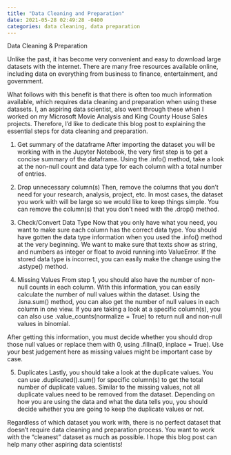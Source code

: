 ```yaml
---
title: "Data Cleaning and Preparation"
date: 2021-05-28 02:49:28 -0400
categories: data cleaning, data preparation
---
```


Data Cleaning & Preparation

Unlike the past, it has become very convenient and easy to download large datasets with the internet. There are many free resources available online, including data on everything from business to finance, entertainment, and government. 

What follows with this benefit is that there is often too much information available, which requires data cleaning and preparation when using these datasets. I, an aspiring data scientist, also went through these when I worked on my Microsoft Movie Analysis and King County House Sales projects. Therefore, I’d like to dedicate this blog post to explaining the essential steps for data cleaning and preparation.

1. Get summary of the dataframe
After importing the dataset you will be working with in the Jupyter Notebook, the very first step is to get a concise summary of the dataframe. Using the .info() method, take a look at the non-null count and data type for each column with a total number of entries.

2. Drop unnecessary column(s)
Then, remove the columns that you don’t need for your research, analysis, project, etc. In most cases, the dataset you work with will be large so we would like to keep things simple. You can remove the column(s) that you don’t need with the .drop() method.

3. Check/Convert Data Type
Now that you only have what you need, you want to make sure each column has the correct data type. You should have gotten the data type information when you used the .info() method at the very beginning. We want to make sure that texts show as string, and numbers as integer or float to avoid running into ValueError. If the stored data type is incorrect, you can easily make the change using the .astype() method. 

4. Missing Values
From step 1, you should also have the number of non-null counts in each column. With this information, you can easily calculate the number of null values within the dataset. Using the .isna.sum() method, you can also get the number of null values in each column in one view. If you are taking a look at a specific column(s), you can also use .value_counts(normalize = True) to return null and non-null values in binomial. 

After getting this information, you must decide whether you should drop those null values or replace them with 0, using .fillna(0, inplace = True). Use your best judgement here as missing values might be important case by case. 

5. Duplicates
Lastly, you should take a look at the duplicate values. You can use .duplicated().sum() for specific column(s) to get the total number of duplicate values. Similar to the missing values, not all duplicate values need to be removed from the dataset. Depending on how you are using the data and what the data tells you, you should decide whether you are going to keep the duplicate values or not. 

Regardless of which dataset you work with, there is no perfect dataset that doesn’t require data cleaning and preparation process. You want to work with the “cleanest” dataset as much as possible. I hope this blog post can help many other aspiring data scientists!

